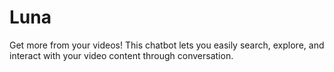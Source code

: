 # Luna
Get more from your videos! This chatbot lets you easily search, explore, and interact with your video content through conversation.
